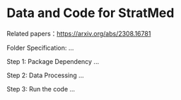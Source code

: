 # Data and Code for StratMed

Related papers：https://arxiv.org/abs/2308.16781


Folder Specification:
...

Step 1: Package Dependency
...

Step 2: Data Processing
...

Step 3: Run the code
...
